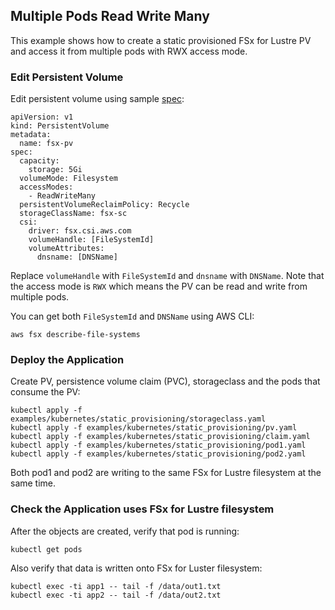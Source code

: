 ## Multiple Pods Read Write Many 
This example shows how to create a static provisioned FSx for Lustre PV and access it from multiple pods with RWX access mode.

### Edit Persistent Volume
Edit persistent volume using sample [spec](pv.yaml):
```
apiVersion: v1
kind: PersistentVolume
metadata:
  name: fsx-pv
spec:
  capacity:
    storage: 5Gi
  volumeMode: Filesystem
  accessModes:
    - ReadWriteMany
  persistentVolumeReclaimPolicy: Recycle
  storageClassName: fsx-sc
  csi:
    driver: fsx.csi.aws.com
    volumeHandle: [FileSystemId]
    volumeAttributes:
      dnsname: [DNSName] 
```
Replace `volumeHandle` with `FileSystemId` and `dnsname` with `DNSName`. Note that the access mode is `RWX` which means the PV can be read and write from multiple pods.

You can get both `FileSystemId` and `DNSName` using AWS CLI:

```
aws fsx describe-file-systems
```

### Deploy the Application
Create PV, persistence volume claim (PVC), storageclass and the pods that consume the PV:
```
kubectl apply -f examples/kubernetes/static_provisioning/storageclass.yaml
kubectl apply -f examples/kubernetes/static_provisioning/pv.yaml
kubectl apply -f examples/kubernetes/static_provisioning/claim.yaml
kubectl apply -f examples/kubernetes/static_provisioning/pod1.yaml
kubectl apply -f examples/kubernetes/static_provisioning/pod2.yaml
```

Both pod1 and pod2 are writing to the same FSx for Lustre filesystem at the same time.

### Check the Application uses FSx for Lustre filesystem
After the objects are created, verify that pod is running:

```
kubectl get pods
```

Also verify that data is written onto FSx for Luster filesystem:

```
kubectl exec -ti app1 -- tail -f /data/out1.txt
kubectl exec -ti app2 -- tail -f /data/out2.txt
```

